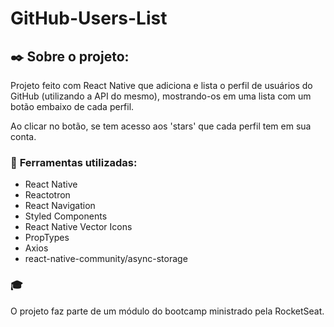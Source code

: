 # GitHub-Users-List

## :black_nib: Sobre o projeto:

Projeto feito com React Native que adiciona e lista o perfil de usuários do GitHub (utilizando a API do mesmo), mostrando-os em uma lista com um botão embaixo de cada perfil.

Ao clicar no botão, se tem acesso aos 'stars' que cada perfil tem em sua conta.

### :hammer: **Ferramentas utilizadas:**

- React Native
- Reactotron
- React Navigation
- Styled Components
- React Native Vector Icons
- PropTypes
- Axios
- react-native-community/async-storage


### :mortar_board:
O projeto faz parte de um módulo do bootcamp ministrado pela RocketSeat.
